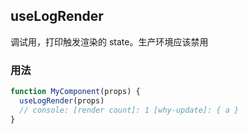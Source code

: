 ## useLogRender

调试用，打印触发渲染的 state。生产环境应该禁用

### 用法

```javascript
function MyComponent(props) {
  useLogRender(props)
  // console: [render count]: 1 [why-update]: { a }
}
```
